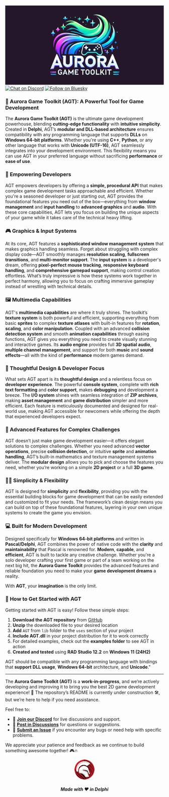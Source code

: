 ![AGT](media/agt.png)  
[![Chat on Discord](https://img.shields.io/discord/754884471324672040?style=for-the-badge)](https://discord.gg/tPWjMwK)
[![Follow on Bluesky](https://img.shields.io/badge/Bluesky-tinyBigGAMES-blue?style=for-the-badge&logo=bluesky)](https://bsky.app/profile/tinybiggames.com)

### 🚀 Aurora Game Toolkit (AGT): A Powerful Tool for Game Development

The **Aurora Game Toolkit (AGT)** is the ultimate game development powerhouse, blending **cutting-edge functionality** with **intuitive simplicity**. Created in **Delphi**, AGT’s **modular and DLL-based architecture** ensures compatibility with any programming language that supports **DLLs** on **Windows 64-bit platforms**. Whether you're using **C++**, **Python**, or any other language that works with **Unicode (UTF-16)**, AGT seamlessly integrates into your development environment. This flexibility means you can use AGT in your preferred language without sacrificing **performance** or **ease of use**.

### 💪 Empowering Developers

AGT empowers developers by offering a **simple, procedural API** that makes complex game development tasks approachable and efficient. Whether you're a seasoned developer or just starting out, AGT provides the foundational features you need out of the box—everything from **window management** and **input handling** to **advanced graphics** and **audio**. With these core capabilities, AGT lets you focus on building the unique aspects of your game while it takes care of the technical heavy lifting.

### 🎮 Graphics & Input Systems

At its core, AGT features a **sophisticated window management system** that makes graphics handling seamless. Forget about struggling with complex display code—AGT smoothly manages **resolution scaling**, **fullscreen transitions**, and **multi-monitor support**. The **input system** is a developer's dream, offering **pixel-perfect mouse tracking**, **responsive keyboard handling**, and **comprehensive gamepad support**, making control creation effortless. What’s truly impressive is how these systems work together in perfect harmony, allowing you to focus on crafting immersive gameplay instead of wrestling with technical details.

### 🖼️ Multimedia Capabilities

AGT's **multimedia capabilities** are where it truly shines. The toolkit’s **texture system** is both powerful and efficient, supporting everything from basic **sprites** to complex **texture atlases** with built-in features for **rotation**, **scaling**, and **color manipulation**. Coupled with an advanced **collision detection system** and smooth **animation capabilities** through easing functions, AGT gives you everything you need to create visually stunning and interactive games. Its **audio engine** provides full **3D spatial audio**, **multiple channel management**, and support for both **music** and **sound effects**—all with the kind of **performance** modern games demand.

### 🧠 Thoughtful Design & Developer Focus

What sets AGT apart is its **thoughtful design** and a relentless focus on **developer experience**. The powerful **console system**, complete with **rich text formatting** and **color support**, makes **debugging** and development a breeze. The **I/O system** shines with seamless integration of **ZIP archives**, making **asset management** and **game distribution** simpler and more efficient. Each feature is meticulously documented and designed for real-world use, making AGT accessible for newcomers while offering the depth that experienced developers expect.

### 🔧 Advanced Features for Complex Challenges

AGT doesn’t just make game development easier—it offers elegant solutions to complex challenges. Whether you need advanced **vector operations**, precise **collision detection**, or intuitive **sprite** and **animation handling**, AGT’s built-in mathematics and texture management systems deliver. The **modular design** allows you to pick and choose the features you need, whether you’re working on a simple **2D project** or a full **3D game**.

### 🧘‍♂️ Simplicity & Flexibility

AGT is designed for **simplicity** and **flexibility**, providing you with the essential building blocks for game development that can be easily extended and customized to fit your needs. The framework’s clean design means you can build on top of these foundational features, layering in your own unique systems to create the game you envision.

### 💻 Built for Modern Development

Designed specifically for **Windows 64-bit platforms** and written in **Pascal/Delphi**, AGT combines the power of native code with the **clarity** and **maintainability** that Pascal is renowned for. **Modern**, **capable**, and **efficient**, AGT is built to tackle any creative challenge. Whether you're a solo developer crafting your first game or part of a team working on the next big hit, the **Aurora Game Toolkit** provides the advanced features and reliable foundation you need to make your **game development dreams** a reality.

With **AGT**, your **imagination** is the only limit.

### 🚀 **How to Get Started with AGT**

Getting started with AGT is easy! Follow these simple steps:

1. **Download the AGT repository** from [GitHub](https://github.com/tinyBigGAMES/AGT/archive/refs/heads/main.zip)
2. **Unzip** the downloaded file to your desired location
3. **Add** `AGT` from `lib` folder to the `uses` section of your project
4. **Include AGT.dll** in your project distribution for it to work correctly
5. For detailed examples, check out the **examples folder** to see AGT in action
6. **Created and tested** using **RAD Studio 12.2** on **Windows 11 (24H2)**

AGT should be compatible with any programming language with bindings that **support** **DLL usage**, **Windows 64-bit** architecture, and **Unicode**."

---

The **Aurora Game Toolkit (AGT)** is a **work-in-progress**, and we’re actively developing and improving it to bring you the best 2D game development experience! 🚀 The repository’s README is currently under construction 🛠️, but we’re here to help if you need assistance.  

Feel free to:  
- 💬 [**Join our Discord**](https://discord.gg/tPWjMwK) for live discussions and support.  
- 📝 [**Post in Discussions**](https://github.com/tinyBigGAMES/AGT/discussions) for questions or suggestions.  
- 🐞 [**Submit an Issue**](https://github.com/tinyBigGAMES/AGT/issues) if you encounter any bugs or need help with specific problems.  

We appreciate your patience and feedback as we continue to build something awesome together! 🎮🔥

<p align="center">
<img src="media/delphi.png" alt="Delphi">
</p>
<h5 align="center">

Made with :heart: in Delphi
</h5>

